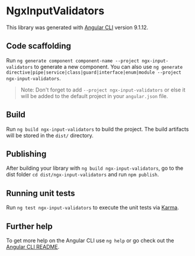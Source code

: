 # NgxInputValidators

This library was generated with [Angular CLI](https://github.com/angular/angular-cli) version 9.1.12.

## Code scaffolding

Run `ng generate component component-name --project ngx-input-validators` to generate a new component. You can also use `ng generate directive|pipe|service|class|guard|interface|enum|module --project ngx-input-validators`.
> Note: Don't forget to add `--project ngx-input-validators` or else it will be added to the default project in your `angular.json` file. 

## Build

Run `ng build ngx-input-validators` to build the project. The build artifacts will be stored in the `dist/` directory.

## Publishing

After building your library with `ng build ngx-input-validators`, go to the dist folder `cd dist/ngx-input-validators` and run `npm publish`.

## Running unit tests

Run `ng test ngx-input-validators` to execute the unit tests via [Karma](https://karma-runner.github.io).

## Further help

To get more help on the Angular CLI use `ng help` or go check out the [Angular CLI README](https://github.com/angular/angular-cli/blob/master/README.md).

